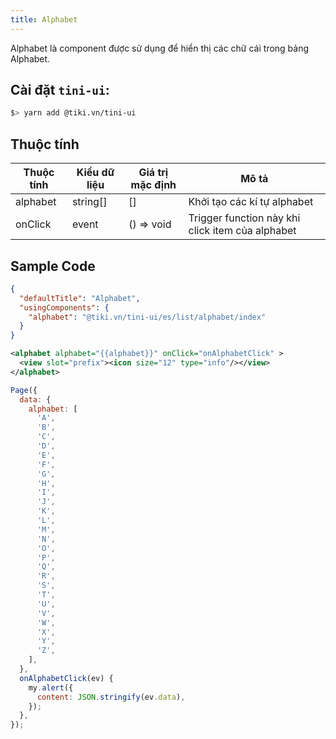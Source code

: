 ```yaml
---
title: Alphabet
---
```


Alphabet là component được sử dụng để hiển thị các chữ cái trong bảng Alphabet.


## Cài đặt `tini-ui`:

```bash
$> yarn add @tiki.vn/tini-ui
```

## Thuộc tính

| Thuộc tính     | Kiểu dữ liệu                  | Giá trị mặc định | Mô tả                                    |
| ------------- | --------------------- | ------------- | ---------------------------------------------- |
| alphabet     | string[]                | []            | Khởi tạo các kí tự alphabet |
| onClick    | event   | () => void    | Trigger function này khi click item của alphabet |

## Sample Code

```json title=index.json
{
  "defaultTitle": "Alphabet",
  "usingComponents": {
    "alphabet": "@tiki.vn/tini-ui/es/list/alphabet/index"
  }
}
```

```xml title=index.txml
<alphabet alphabet="{{alphabet}}" onClick="onAlphabetClick" >
  <view slot="prefix"><icon size="12" type="info"/></view>
</alphabet>
```

```js title=index.js
Page({
  data: {
    alphabet: [
      'A',
      'B',
      'C',
      'D',
      'E',
      'F',
      'G',
      'H',
      'I',
      'J',
      'K',
      'L',
      'M',
      'N',
      'O',
      'P',
      'Q',
      'R',
      'S',
      'T',
      'U',
      'V',
      'W',
      'X',
      'Y',
      'Z',
    ],
  },
  onAlphabetClick(ev) {
    my.alert({
      content: JSON.stringify(ev.data),
    });
  },
});
```


